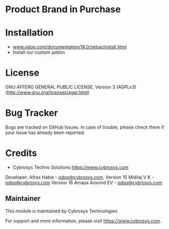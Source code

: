 Product Brand in Purchase
=========================

Installation
============
- www.odoo.com/documentation/16.0/setup/install.html
- Install our custom addon

License
=======
GNU AFFERO GENERAL PUBLIC LICENSE, Version 3 (AGPLv3)
(http://www.gnu.org/licenses/agpl.html)

Bug Tracker
===========
Bugs are tracked on GitHub Issues. In case of trouble, please check there if your issue has already been reported.

Credits
=======
* Cybrosys Techno Solutions <https://www.cybrosys.com>


Developer: Afras Habis - odoo@cybrosys.com,
           Version 15 Midilaj V K - odoo@cybrosys.com
           Version 16 Amaya Aravind EV - odoo@cybrosys.com

Maintainer
----------

This module is maintained by Cybrosys Technologies.

For support and more information, please visit https://www.cybrosys.com.

